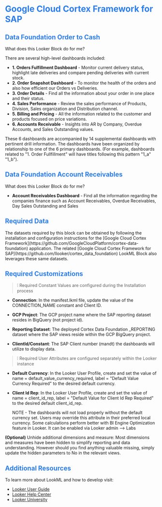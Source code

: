 <h1><span style="color:#2d7eea">Google Cloud Cortex Framework for SAP</span></h1>

<h2><span style="color:#2d7eea">Data Foundation Order to Cash</span></h2>

What does this Looker Block do for me?

There are several high-level dashboards included:
- **1. Orders Fulfillment Dashboard** - Monitor current delivery status, highlight late deliveries and compare pending deliveries with current stock.
- **2. Order Snapshot Dashboard** - To monitor the health of the orders and also how efficient our Orders vs Deliveries.
- **3. Order Details** - Find all the information about your order in one place and their status.
- **4. Sales Performance** - Review the sales performance of Products, Division, Sales organization and Distribution channel.
- **5. Billing and Pricing** - All the information related to the customer and products focused on price variations.
- **6. Accounts Receivable** - Insights into AR by Company, Overdue Accounts, and Sales Outstanding values.

These 6 dashboards are accompanied by 14 supplemental dashboards with pertinent drill information. The dashboards have been organized by relationship to one of the 6 primary dashboards.
(For example, dashboards related to "1. Order Fullfillment" will have titles following this pattern "1_a" "1_b").

<h2><span style="color:#2d7eea">Data Foundation Account Receivables</span></h2>

What does this Looker Block do for me?
- **Account Receivables Dashboard** - Find all the information regarding the companies finance such as Account Receivables, Overdue Receivables, Day Sales Outstanding and Sales

<h2><span style="color:#2d7eea">Required Data</span></h2>
The datasets required by this block can be obtained by following the installation and configuration instructions for the [Google Cloud Cortex Framework](https://github.com/GoogleCloudPlatform/cortex-data-foundation) application. The related [Google Cloud Cortex Framework for SAP](https://github.com/llooker/cortex_data_foundation) LookML Block also leverages these same datasets.

<h2><span style="color:#2d7eea">Required Customizations</span></h2>

>   ❕ Required Constant Values are configured during the Installation process

- **Connection**: In the manifest.lkml file, update the value of the CONNECTION_NAME constant and Client ID.

- **GCP Project**: The GCP project name where the SAP reporting dataset resides in BigQuery (not project id).

- **Reporting Dataset**: The deployed Cortex Data Foundation _REPORTING dataset where the SAP views reside within the GCP BigQuery project.

- **ClientId/Constant**: The SAP Client number (mandt) the dashboards will utilize to display data. 

>   ❕ Required User Attributes are configured separately within the Looker instance

- **Default Currency**: In the Looker User Profile, create and set the value of name = default_value_currency_required, label = "Default Value Currency Required" to the desired default currency.

- **Client Id Rep**: In the Looker User Profile, create and set the value of name = client_id_rep, label = "Default Value for Client Id Rep Required" to the desired default client_id_rep.
  
  NOTE - The dashboards will not load properly without the default currency set. Users may override this attribute in their preferred local currency. Some calculations perform better with BI Engine Optimization feature in Looker. It can be enabled via Looker admin --> Labs

**(Optional)** Unhide additional dimensions and measure: Most dimensions and measures have been hidden to simplify reporting and data understanding. However should you find anything valuable missing, simply update the hidden parameters to No in the relevant views.

<h2><span style="color:#2d7eea">Additional Resources</span></h2>

To learn more about LookML and how to develop visit:
- [Looker User Guide](https://looker.com/guide)
- [Looker Help Center](https://help.looker.com)
- [Looker University](https://training.looker.com/)
